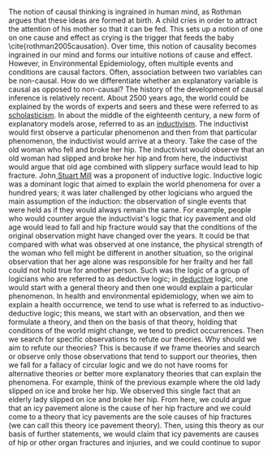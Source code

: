 The notion of causal thinking is ingrained in human mind, as Rothman argues that these ideas are formed at birth. A child cries in order to attract the attention of his mother so that it can be fed. This sets up a notion of one on one cause and effect as crying is the trigger that feeds the baby \cite{rothman2005causation}. Over time, this notion of causality becomes ingrained in our mind and forms our intuitive notions of cause and effect. However, in Environmental Epidemiology, often multiple events and conditions are causal factors. Often, association between two variables can be non-causal. How do we differentiate whether an explanatory variable is causal as opposed to non-causal? 
The history of the development of causal inference is relatively recent. About 2500 years ago, the world could be explained by the words of experts and seers and these were referred to as [scholasticism](https://www.britannica.com/topic/Scholasticism). In about the middle of the eighteenth century, a new form of explanatory models arose, referred to as an [inductivism](http://methods.sagepub.com/reference/encyc-of-case-study-research/n171.xml). The inductivist would first observe a particular phenomenon and then from that particular phenomenon, the inductivist would arrive at a theory. Take the case of the old woman who fell and broke her hip. The inductivist would observe that an old woman had slipped and broke her hip and from here, the inductivist would argue that old age combined with slippery surface would lead to hip fracture. John[ Stuart Mill](https://en.wikipedia.org/wiki/John_Stuart_Mill) was a proponent of inductive logic. Inductive logic was a dominant logic that aimed to explain the world phenomena for over a hundred years; it was later challenged by other logicians who argued the main assumption of the induction: the observation of single events that were held as if they would always remain the same. For example, people who would counter argue the inductivist's logic that icy pavement and old age would lead to fall and hip fracture would say that the conditions of the original observation might have changed over the years. It could be that compared with what was observed at one instance, the physical strength of the woman who fell might be different in another situation, so the original observation that her age alone was responsible for her frailty and her fall could not hold true for another person. Such was the logic of a group of logicians who are referred to as deductive logic; in [deductive](http://physics.weber.edu/carroll/honors/logic.htm) logic, one would start with a general theory and then one would explain a particular phenomenon. In health and environmental epidemiology, when we aim to explain a health occurrence, we tend to use what is referred to as inductivo-deductive logic; this means, we start with an observation, and then we formulate a theory, and then on the basis of that theory, holding that conditions of the world might change, we tend to predict occurrences. Then we search for specific observations to refute our theories. 
Why should we aim to refute our theories? This is because if we frame theories and search or observe only those observations that tend to support our theories, then we fall for a fallacy of circular logic and we do not have rooms for alternative theories or better more explanatory theories that can explain the phenomena. For example, think of the previous example where the old lady slipped on ice and broke her hip. We observed this single fact that an elderly lady slipped on ice and broke her hip. From here, we could argue that an icy pavement alone is the cause of her hip fracture and we could come to a theory that icy pavements are the sole causes of hip fractures (we can call this theory ice pavement theory). Then, using this theory as our basis of further statements, we would claim that icy pavements are causes of hip or other organ fractures and injuries, and we could continue to supor